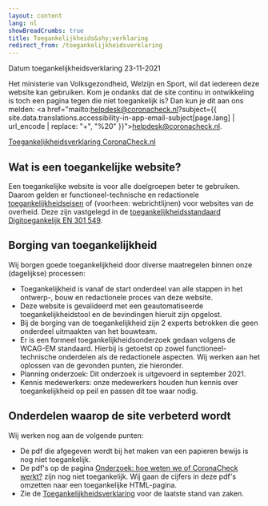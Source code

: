 ```yaml
---
layout: content
lang: nl
showBreadCrumbs: true
title: Toegankelijkheids&shy;verklaring
redirect_from: /toegankelijkheidsverklaring
---
```

Datum toegankelijkheidsverklaring 23-11-2021

Het ministerie van Volksgezondheid, Welzijn en Sport, wil dat iedereen deze website kan gebruiken. Kom je ondanks dat de site continu in ontwikkeling is toch een pagina tegen die niet toegankelijk is? Dan kun je dit aan ons melden: <a href="mailto:helpdesk@coronacheck.nl?subject={{ site.data.translations.accessibility-in-app-email-subject[page.lang] | url_encode | replace: "+", "%20" }}">helpdesk@coronacheck.nl</a>. 

<a href="https://www.toegankelijkheidsverklaring.nl/register/4230" lang="nl" rel="noreferrer noopener">Toegankelijkheidsverklaring CoronaCheck.nl</a>

## Wat is een toegankelijke website?

Een toegankelijke website is voor alle doelgroepen beter te gebruiken. Daarom gelden er functioneel-technische en redactionele [toegankelijkheidseisen](https://www.digitoegankelijk.nl/) of (voorheen: webrichtlijnen) voor websites van de overheid. Deze zijn vastgelegd in de [toegankelijkheidsstandaard Digitoegankelijk EN 301 549](https://www.forumstandaardisatie.nl/open-standaarden/digitoegankelijk-en-301-549-met-wcag-21).

## Borging van toegankelijkheid

Wij borgen goede toegankelijkheid door diverse maatregelen binnen onze (dagelijkse) processen:

-   Toegankelijkheid is vanaf de start onderdeel van alle stappen in het ontwerp-, bouw en redactionele proces van deze website.
-   Deze website is gevalideerd met een geautomatiseerde toegankelijkheidstool en de bevindingen hieruit zijn opgelost. 
-   Bij de borging van de toegankelijkheid zijn 2 experts betrokken die geen onderdeel uitmaakten van het bouwteam.
-   Er is een formeel toegankelijkheidsonderzoek gedaan volgens de WCAG-EM standaard. Hierbij is getoetst op zowel functioneel-technische onderdelen als de redactionele aspecten. Wij werken aan het oplossen van de gevonden punten, zie hieronder.
-   Planning onderzoek: Dit onderzoek is uitgevoerd in september 2021.
-   Kennis medewerkers: onze medewerkers houden hun kennis over toegankelijkheid op peil en passen dit toe waar nodig.

## Onderdelen waarop de site verbeterd wordt

Wij werken nog aan de volgende punten:

-   De pdf die afgegeven wordt bij het maken van een papieren bewijs is nog niet toegankelijk.
-   De pdf's op de pagina [Onderzoek: hoe weten we of CoronaCheck werkt?](https://coronacheck.nl/nl/faq/7-1-onderzoek-hoe-weten-we-of-coronacheck-werkt/) zijn nog niet toegankelijk. Wij gaan de cijfers in deze pdf's omzetten naar een toegankelijke HTML-pagina.
-   Zie de <a href="https://www.toegankelijkheidsverklaring.nl/register/4230" lang="nl" rel="noreferrer noopener">Toegankelijkheidsverklaring</a> voor de laatste stand van zaken.